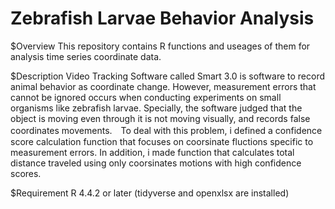 # Zebrafish Larvae Behavior Analysis

$Overview
This repository contains R functions and useages of them for analysis time series coordinate data.

$Description
Video Tracking Software called Smart 3.0 is software to record animal behavior as coordinate change. However, measurement errors that cannot be ignored occurs when conducting experiments on small organisms like zebrafish larvae. Specially, the software judged that the object is moving even through it is not moving visually, and records false coordinates movements.　To deal with this problem, i defined a confidence score calculation function that focuses on coorsinate fluctions specific to measurement errors. In addition, i made function that calculates total distance traveled using only coorsinates motions with high confidence scores.

$Requirement
R 4.4.2 or later
(tidyverse and openxlsx are installed)
